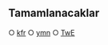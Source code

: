 Tamamlanacaklar
-
○ [kfr](http://quranix.org/c/kfr)
○ [ymn](http://quranix.org/c/ymn)
○ [TwE](http://quranix.org/c/TwE)
